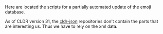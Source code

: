 Here are located the scripts for a partially automated update of the emoji database.

As of CLDR version 31, the [cldr-json](https://github.com/unicode-cldr/cldr-json) repositories don't contain the parts that are interesting us. Thus we have to rely on the xml data.